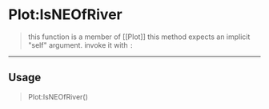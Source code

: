 # Plot:IsNEOfRiver
> this function is a member of [[Plot]]
> this method expects an implicit "self" argument. invoke it with `:`
-----
## Usage
> Plot:IsNEOfRiver()
